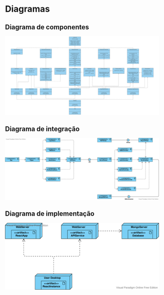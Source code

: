 # Diagramas

## Diagrama de componentes
![alt componentes](Cliente.svg)

## Diagrama de integração
![alt integração](Integration.svg)

## Diagrama de implementação
![alt implementação](Implementation.svg)
